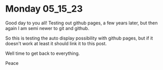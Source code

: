 # Monday 05_15_23 

Good day to you all! Testing out github pages, a few years later, but then again I am semi newer to git and github. 

So this is testing the auto display possibility with github pages, but if it doesn't work at least it should link it to this post. 

Well time to get back to everything. 

Peace
